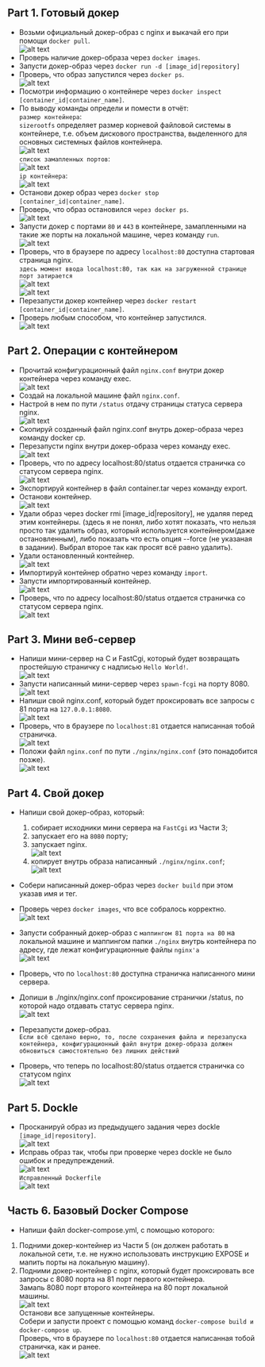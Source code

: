 ## Part 1. Готовый докер <br>

 * Возьми официальный докер-образ с nginx и выкачай его при помощи `docker pull`. <br>
    ![alt text](screenshots/1_1.png) <br>
 * Проверь наличие докер-образа через `docker images`. <br>
 * Запусти докер-образ через `docker run -d [image_id|repository]` <br>
 * Проверь, что образ запустился через `docker ps`. <br>
    ![alt text](screenshots/1_2-3-4.png) <br>
 * Посмотри информацию о контейнере через `docker inspect [container_id|container_name]`. <br>
 * По выводу команды определи и помести в отчёт: <br>
 `размер контейнера`:  <br>
    `sizerootfs` определяет размер корневой файловой системы в контейнере, т.е. объем дискового пространства, выделенного для основных системных файлов контейнера.  <br>
    ![alt text](screenshots/1_5_1.png) <br> 
 `список замапленных портов`: <br>
    ![alt text](screenshots/1_5_2.png) <br>
 `ip контейнера`: <br>
    ![alt text](screenshots/1_5_3.png) <br>
 * Останови докер образ через `docker stop [container_id|container_name]`. <br>
 * Проверь, что образ остановился `через docker ps`. <br>
    ![alt text](screenshots/1_6.png) <br>
 * Запусти докер с портами `80` и `443` в контейнере, замапленными на такие же порты на локальной машине, через команду `run`. <br>
    ![alt text](screenshots/1_7.png) <br>
 * Проверь, что в браузере по адресу `localhost:80` доступна стартовая страница nginx. <br>
 `здесь момент ввода localhost:80, так как на загруженной странице порт затирается` <br>
    ![alt text](screenshots/1_8_1.png) <br>
    ![alt text](screenshots/1_8_2.png) <br>
 * Перезапусти докер контейнер через `docker restart [container_id|container_name]`. <br>
 * Проверь любым способом, что контейнер запустился. <br>
    ![alt text](screenshots/1_9.png) <br>

## Part 2. Операции с контейнером 
 * Прочитай конфигурационный файл `nginx.conf` внутри докер контейнера через команду exec.  <br>
    ![alt text](screenshots/2_1.png) <br>
 * Создай на локальной машине файл `nginx.conf`. <br>
 * Настрой в нем по пути `/status` отдачу страницы статуса сервера nginx. <br>
    ![alt text](screenshots/2_2.png) <br>
 * Скопируй созданный файл nginx.conf внутрь докер-образа через команду docker cp. <br>
 * Перезапусти nginx внутри докер-образа через команду exec. <br>
    ![alt text](screenshots/2_3.png) <br>
 * Проверь, что по адресу localhost:80/status отдается страничка со статусом сервера nginx. <br>
    ![alt text](screenshots/2_4.png) <br>
* Экспортируй контейнер в файл container.tar через команду export.
* Останови контейнер. <br>
    ![alt text](screenshots/2_5.png) <br>
 * Удали образ через docker rmi [image_id|repository], не удаляя перед этим контейнеры. (здесь я не понял, либо хотят показать, что нельзя просто так удалить образ, который используется контейнером(даже остановленным), либо показать что есть опция --force (не указаная в задании). Выбрал второе так как просят всё равно удалить).  <br>
 * Удали остановленный контейнер. <br>
    ![alt text](screenshots/2_6.png) <br>
 * Импортируй контейнер обратно через команду `import`. <br>
 * Запусти импортированный контейнер. <br>
    ![alt text](screenshots/2_7.png) <br>
 * Проверь, что по адресу localhost:80/status отдается страничка со статусом сервера nginx. <br>
    ![alt text](screenshots/2_8.png) <br>

## Part 3. Мини веб-сервер
 * Напиши мини-сервер на C и FastCgi, который будет возвращать простейшую страничку с надписью `Hello World!`. <br>
   ![alt text](screenshots/3_1.png) <br>
 * Запусти написанный мини-сервер через `spawn-fcgi` на порту 8080. <br>
   ![alt text](screenshots/3_2.png) <br>
 * Напиши свой nginx.conf, который будет проксировать все запросы с 81 порта на `127.0.0.1:8080`. <br>
   ![alt text](screenshots/3_3.png) <br>
 * Проверь, что в браузере по `localhost:81` отдается написанная тобой страничка. <br>
   ![alt text](screenshots/3_4.png) <br>
 * Положи файл `nginx.conf` по пути `./nginx/nginx.conf` (это понадобится позже). <br>
   ![alt text](screenshots/3_5.png) <br>

## Part 4. Свой докер
 * Напиши свой докер-образ, который: <br>
   1) собирает исходники мини сервера на `FastCgi` из Части 3; <br>
   2) запускает его на `8080` порту; <br>
   4) запускает nginx. <br>
   ![alt text](screenshots/4_1.png) <br>
   3) копирует внутрь образа написанный `./nginx/nginx.conf`; <br>
   ![alt text](screenshots/4_2.png) <br>

 * Собери написанный докер-образ через `docker build` при этом указав имя и тег. <br>
 * Проверь через `docker images`, что все собралось корректно. <br>
   ![alt text](screenshots/4_3.png) <br>
 * Запусти собранный докер-образ с `маппингом 81 порта на 80` на локальной машине и маппингом папки `./nginx` внутрь контейнера по адресу, где лежат конфигурационные файлы `nginx'а` <br>
   ![alt text](screenshots/4_4.png) <br>
 * Проверь, что по `localhost:80` доступна страничка написанного мини сервера. <br>
 * Допиши в ./nginx/nginx.conf проксирование странички /status, по которой надо отдавать статус сервера nginx. <br>
 ![alt text](screenshots/4_5.png) <br>
 * Перезапусти докер-образ. <br>
`Если всё сделано верно, то, после сохранения файла и перезапуска контейнера, конфигурационный файл внутри докер-образа должен обновиться самостоятельно без лишних действий` <br>
 * Проверь, что теперь по localhost:80/status отдается страничка со статусом nginx <br>
 ![alt text](screenshots/4_6.png) <br>

## Part 5. Dockle
 * Просканируй образ из предыдущего задания через dockle `[image_id|repository]`. <br>
   ![alt text](screenshots/5_1.png) <br>
 * Исправь образ так, чтобы при проверке через dockle не было ошибок и предупреждений. <br>
   ![alt text](screenshots/5_2.png) <br>
   `Исправленный Dockerfile` <br>
   ![alt text](screenshots/5_3.png) <br>

## Часть 6. Базовый Docker Compose <br>
 * Напиши файл docker-compose.yml, с помощью которого: <br>

1) Подними докер-контейнер из Части 5 (он должен работать в локальной сети, т.е. не нужно использовать инструкцию EXPOSE и мапить порты на локальную машину). <br>
2) Подними докер-контейнер с nginx, который будет проксировать все запросы с 8080 порта на 81 порт первого контейнера. <br>
Замапь 8080 порт второго контейнера на 80 порт локальной машины. <br>
![alt text](screenshots/6_1.png) <br>
Останови все запущенные контейнеры. <br>
Собери и запусти проект с помощью команд `docker-compose build и docker-compose up`. <br>
Проверь, что в браузере по `localhost:80` отдается написанная тобой страничка, как и ранее. <br>
![alt text](screenshots/6_2.png)